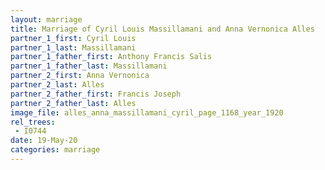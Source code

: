 ```yaml
---
layout: marriage
title: Marriage of Cyril Louis Massillamani and Anna Vernonica Alles
partner_1_first: Cyril Louis
partner_1_last: Massillamani
partner_1_father_first: Anthony Francis Salis
partner_1_father_last: Massillamani
partner_2_first: Anna Vernonica
partner_2_last: Alles
partner_2_father_first: Francis Joseph
partner_2_father_last: Alles
image_file: alles_anna_massillamani_cyril_page_1168_year_1920
rel_trees:
 - I0744
date: 19-May-20
categories: marriage
---
```


